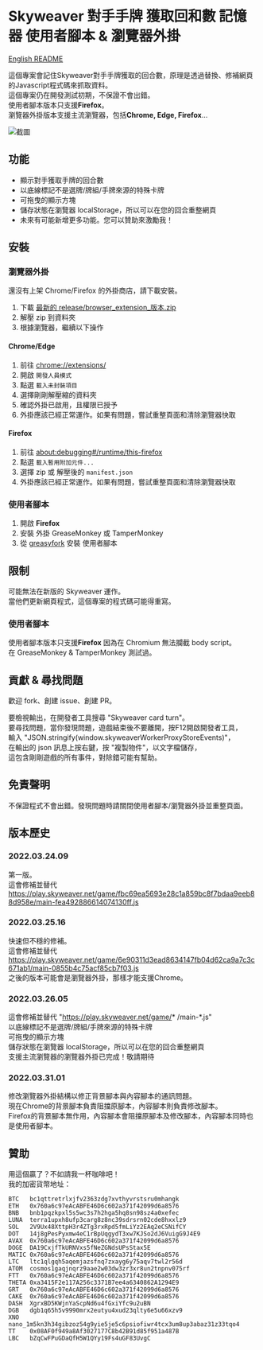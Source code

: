 # Skyweaver 對手手牌 獲取回和數 記憶器 使用者腳本 & 瀏覽器外掛

[English README](README.md)

這個專案會記住Skyweaver對手手牌獲取的回合數，原理是透過替換、修補網頁的Javascript程式碼來抓取資料。  
這個專案仍在開發測試初期，不保證不會出錯。  
使用者腳本版本只支援**Firefox**。  
瀏覽器外掛版本支援主流瀏覽器，包括**Chrome, Edge, Firefox**...

<!-- (![截圖](https://i.imgur.com/xg6Gq0D.png)) -->
![截圖](https://i.imgur.com/Y48UsBB.png)

## 功能

- 顯示對手獲取手牌的回合數
- 以底線標記不是選牌/牌組/手牌來源的特殊卡牌
- 可拖曳的顯示方塊
- 儲存狀態在瀏覽器 localStorage，所以可以在您的回合重整網頁
- 未來有可能新增更多功能。您可以贊助來激勵我！

## 安裝

### 瀏覽器外掛

還沒有上架 Chrome/Firefox 的外掛商店，請下載安裝。

1. 下載 [最新的 release/browser_extension_版本.zip](https://github.com/KirkSuD/skyweaver_card_turn/raw/master/release/browser_extension_2022.03.31.01.zip)
2. 解壓 zip 到資料夾
3. 根據瀏覽器，繼續以下操作

#### Chrome/Edge

1. 前往 [chrome://extensions/](chrome://extensions/)
2. 開啟 `開發人員模式`
3. 點選 `載入未封裝項目`
4. 選擇剛剛解壓縮的資料夾
5. 確認外掛已啟用，且權限已授予
6. 外掛應該已經正常運作。如果有問題，嘗試重整頁面和清除瀏覽器快取

#### Firefox

1. 前往 [about:debugging#/runtime/this-firefox](about:debugging#/runtime/this-firefox)
2. 點選 `載入暫用附加元件...`
3. 選擇 zip 或 解壓後的 `manifest.json`
4. 外掛應該已經正常運作。如果有問題，嘗試重整頁面和清除瀏覽器快取

### 使用者腳本

1. 開啟 **Firefox**
2. 安裝 外掛 GreaseMonkey 或 TamperMonkey
3. 從 [greasyfork](https://greasyfork.org/zh-TW/scripts/441991) 安裝 使用者腳本

## 限制

可能無法在新版的 Skyweaver 運作。  
當他們更新網頁程式，這個專案的程式碼可能得重寫。

### 使用者腳本

使用者腳本版本只支援**Firefox** 因為在 Chromium 無法攔截 body script。  
在 GreaseMonkey & TamperMonkey 測試過。  

## 貢獻 & 尋找問題

歡迎 fork、創建 issue、創建 PR。

要檢視輸出，在開發者工具搜尋 "Skyweaver card turn"。  
要尋找問題，當你發現問題，遊戲結束後不要離開，按F12開啟開發者工具，  
    輸入 "JSON.stringify(window.skyweaverWorkerProxyStoreEvents)"，  
    在輸出的 json 訊息上按右鍵，按 "複製物件"，以文字檔儲存，  
    這包含剛剛遊戲的所有事件，對除錯可能有幫助。

## 免責聲明

不保證程式不會出錯。發現問題時請關閉使用者腳本/瀏覽器外掛並重整頁面。

## 版本歷史

### 2022.03.24.09

第一版。  
這會修補並替代 https://play.skyweaver.net/game/fbc69ea5693e28c1a859bc8f7bdaa9eeb88d958e/main-fea492886614074130ff.js

### 2022.03.25.16

快速但不穩的修補。  
這會修補並替代 https://play.skyweaver.net/game/6e90311d3ead8634147fb04d62ca9a7c3c671ab1/main-0855b4c75acf85cb7f03.js  
之後的版本可能會是瀏覽器外掛，那樣才能支援Chrome。

### 2022.03.26.05

這會修補並替代 "https://play.skyweaver.net/game/* /main-*.js"  
以底線標記不是選牌/牌組/手牌來源的特殊卡牌  
可拖曳的顯示方塊  
儲存狀態在瀏覽器 localStorage，所以可以在您的回合重整網頁  
支援主流瀏覽器的瀏覽器外掛已完成！敬請期待

### 2022.03.31.01

修改瀏覽器外掛結構以修正背景腳本與內容腳本的通訊問題。  
現在Chrome的背景腳本負責阻擋原腳本，內容腳本則負責修改腳本。  
Firefox的背景腳本無作用，內容腳本會阻擋原腳本及修改腳本，內容腳本同時也是使用者腳本。

## 贊助

用這個贏了？不如請我一杯咖啡吧！  
我的加密貨幣地址：
```
BTC   bc1qttretrlxjfv2363zdg7xvthyvrstsru0mhangk  
ETH   0x760a6c97eAcABFE46D6c602a371f42099d6a8576  
BNB   bnb1pqzkpxl5s5wc3s7h2hga5hq8sn98sz4a0xefec  
LUNA  terra1upxh8ufp3carg8z8nc39sdrsrn02cde8hxxlz9  
SOL   2V9Ux48XttpH3r4ZTg3rxRpd5fmLiYz2EAq2eCSNifCY  
DOT   14j8gPesPyxmw4eC1rBpUqgydT3xw7KJSo2dJ6VuigG9J4E9  
AVAX  0x760a6c97eAcABFE46D6c602a371f42099d6a8576  
DOGE  DA19CxjfTkURNVxs5fNeZGNdsUPsStax5E  
MATIC 0x760a6c97eAcABFE46D6c602a371f42099d6a8576  
LTC   ltc1qlgqh5aqemjazsfnq7zxayg6y75aqv7twl2r56d  
ATOM  cosmos1gaqjnqrz9aae2w03dw3zr3xr8un2tnpnv075rf  
FTT   0x760a6c97eAcABFE46D6c602a371f42099d6a8576  
THETA 0xa3415F2e117A256c3371B7ee4a6340862A1294E9  
GRT   0x760a6c97eAcABFE46D6c602a371f42099d6a8576  
CAKE  0x760a6c97eAcABFE46D6c602a371f42099d6a8576  
DASH  XgrxBD5KWjnYaScpNd6u4fGxiYfc9u2uBN  
DGB   dgb1q65h5v9990mrx2eutyu4xud23qlty6e5u66xzv9  
XNO   nano_1m5kn3h34gibzoz54g9yie5je5c6psiofiwr4tcx3um8up3abaz31z33tqo4  
TT    0x08AF0f949a8Af3027177C8b42B91d85f951a487B  
LBC   bZqCwFPuGDaQfH5W1QYy19Fs4uGF83UvgC
```
